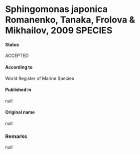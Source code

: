 Sphingomonas japonica Romanenko, Tanaka, Frolova & Mikhailov, 2009 SPECIES
=======

#### Status
ACCEPTED

#### According to
World Register of Marine Species

#### Published in
null

#### Original name
null

### Remarks
null